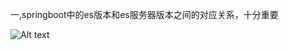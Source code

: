 
一,springboot中的es版本和es服务器版本之间的对应关系，十分重要

![Alt text](~/Downloads/backup/backup_2018_10_10/es/src/main/resources/es_version.png "Optional title")